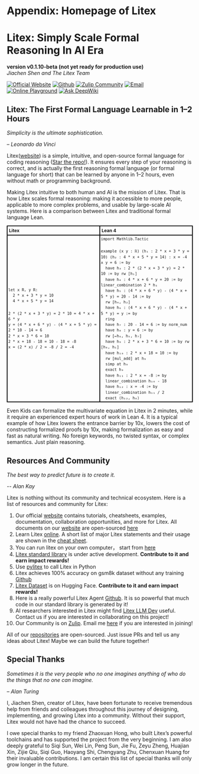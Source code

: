 # Appendix: Homepage of Litex
# Litex: Simply Scale Formal Reasoning In AI Era

**version v0.1.10-beta (not yet ready for production use)**  
*Jiachen Shen and The Litex Team*

[![Official Website](https://img.shields.io/badge/Official%20Website-blue?logo=website)](https://litexlang.com)
[![Github](https://img.shields.io/badge/Github-grey?logo=github)](https://github.com/litexlang/golitex)
[![Zulip Community](https://img.shields.io/badge/Zulip%20Community-purple?logo=zulip)](https://litex.zulipchat.com/join/c4e7foogy6paz2sghjnbujov/)
[![Email](https://img.shields.io/badge/Email-red?logo=email)](mailto:litexlang@outlook.com)
[![Online Playground](https://img.shields.io/badge/Online%20Playground-darkgreen?logo=playground)](https://litexlang.com/playground)
[![Ask DeepWiki](https://deepwiki.com/badge.svg)](https://deepwiki.com/litexlang/golitex)


## Litex: The First Formal Language Learnable in 1–2 Hours

_Simplicity is the ultimate sophistication._

_– Leonardo da Vinci_

Litex([website](https://litexlang.com)) is a simple, intuitive, and open-source formal language for coding reasoning ([Star the repo!](https://github.com/litexlang/golitex)). It ensures every step of your reasoning is correct, and is actually the first reasoning formal language (or formal language for short) that can be learned by anyone in 1–2 hours, even without math or programming background.

Making Litex intuitive to both human and AI is the mission of Litex. That is how Litex scales formal reasoning: making it accessible to more people, applicable to more complex problems, and usable by large-scale AI systems. Here is a comparison between Litex and traditional formal language Lean.

<table style="border-collapse: collapse; width: 100%; font-size: 12px">
  <tr>
    <th style="border: 2px solid black; padding: 4px; text-align: left; width: 50%;">Litex</th>
    <th style="border: 2px solid black; padding: 4px; text-align: left; width: 50%;">Lean 4</th>
  </tr>
  <tr>
    <td style="border: 2px solid black; padding: 2px; line-height: 1.5">
      <code>let x R, y R:</code><br>
      <code>&nbsp;&nbsp;2 * x + 3 * y = 10</code><br>
      <code>&nbsp;&nbsp;4 * x + 5 * y = 14</code><br><br>
      <code>2 * (2 * x + 3 * y) = 2 * 10 = 4 * x + 6 * y</code><br>
      <code>y = (4 * x + 6 * y) - (4 * x + 5 * y) = 2 * 10 - 14 = 6</code><br>
      <code>2 * x + 3 * 6 = 10</code><br>
      <code>2 * x + 18 - 18 = 10 - 18 = -8</code><br>
      <code>x = (2 * x) / 2 = -8 / 2 = -4</code><br>
    </td>
    <td style="border: 2px solid black; padding: 2px; line-height: 1.5">
      <code>import Mathlib.Tactic</code><br><br>
      <code>example (x y : ℝ) (h₁ : 2 * x + 3 * y = 10) (h₂ : 4 * x + 5 * y = 14) : x = -4 ∧ y = 6 := by</code><br>
      <code>&nbsp;&nbsp;have h₃ : 2 * (2 * x + 3 * y) = 2 * 10 := by rw [h₁]</code><br>
      <code>&nbsp;&nbsp;have h₄ : 4 * x + 6 * y = 20 := by linear_combination 2 * h₁</code><br>
      <code>&nbsp;&nbsp;have h₅ : (4 * x + 6 * y) - (4 * x + 5 * y) = 20 - 14 := by</code><br>
      <code>&nbsp;&nbsp;rw [h₄, h₂]</code><br>
      <code>&nbsp;&nbsp;have h₆ : (4 * x + 6 * y) - (4 * x + 5 * y) = y := by</code><br>
      <code>&nbsp;&nbsp;ring</code><br>
      <code>&nbsp;&nbsp;have h₇ : 20 - 14 = 6 := by norm_num</code><br>
      <code>&nbsp;&nbsp;have h₈ : y = 6 := by</code><br>
      <code>&nbsp;&nbsp;rw [←h₆, h₅, h₇]</code><br>
      <code>&nbsp;&nbsp;have h₉ : 2 * x + 3 * 6 = 10 := by rw [h₈, h₁]</code><br>
      <code>&nbsp;&nbsp;have h₁₀ : 2 * x + 18 = 10 := by</code><br>
      <code>&nbsp;&nbsp;rw [mul_add] at h₉</code><br>
      <code>&nbsp;&nbsp;simp at h₉</code><br>
      <code>&nbsp;&nbsp;exact h₉</code><br>
      <code>&nbsp;&nbsp;have h₁₁ : 2 * x = -8 := by</code><br>
      <code>&nbsp;&nbsp;linear_combination h₁₀ - 18</code><br>
      <code>&nbsp;&nbsp;have h₁₂ : x = -4 := by</code><br>
      <code>&nbsp;&nbsp;linear_combination h₁₁ / 2</code><br>
      <code>&nbsp;&nbsp;exact ⟨h₁₂, h₈⟩</code>
    </td>
  </tr>
</table>

Even Kids can formalize the multivariate equation in Litex in 2 minutes, while it require an experienced expert hours of work in Lean 4. It is a typical example of how Litex lowers the entrance barrier by 10x, lowers the cost of constructing formalized proofs by 10x, making formalization as easy and fast as natural writing. No foreign keywords, no twisted syntax, or complex semantics. Just plain reasoning.

## Resources And Community

_The best way to predict future is to create it._

_-- Alan Kay_

Litex is nothing without its community and technical ecosystem. Here is a list of resources and community for Litex:

1. Our official [website](https://litexlang.com) contains tutorials, cheatsheets, examples, documentation, collaboration opportunities, and more for Litex. All documents on our [website](https://litexlang.com) are open-sourced [here](https://github.com/litexlang/litex-official-documents)
2. Learn Litex [online](https://litexlang.com/doc/Tutorial/Introduction). A short list of major Litex statements and their usage are shown in the [cheat sheet](https://litexlang.com/doc/Litex_Cheatsheet).
3. You can run litex on your own computer， start from [here](https://litexlang.com/doc/Start)
4. [Litex standard library](https://github.com/litexlang/litex-stdlib) is under active development. **Contribute to it and earn impact rewards!**
5. Use [pylitex](https://github.com/litexlang/pylitex) to call Litex in Python
6. Litex achieves 100% accuracy on gsm8k dataset without any training [Github](https://github.com/litexlang/litex-gsm8k-killer)
7. [Litex Dataset](https://huggingface.co/litexlang) is on Hugging Face. **Contribute to it and earn impact rewards!**
8. Here is a really powerful Litex Agent [Github](https://github.com/litexlang/litex-agent). It is so powerful that much code in our standard library is generated by it!
9. AI researchers interested in Litex might find [Litex LLM Dev](https://github.com/litexlang/litex-llm-dev) useful. Contact us if you are interested in collaborating on this project!
10. Our Community is on [Zulip](https://litex.zulipchat.com/join/c4e7foogy6paz2sghjnbujov/). Email me [here](mailto:litexlang@outlook.com) if you are interested in joining!

All of our [repositories](https://github.com/orgs/litexlang/repositories) are open-sourced. Just issue PRs and tell us any ideas about Litex! Maybe we can build the future together!

## Special Thanks

_Sometimes it is the very people who no one imagines anything of who do the things that no one can imagine._

_– Alan Turing_

I, Jiachen Shen, creator of Litex, have been fortunate to receive tremendous help from friends and colleagues throughout this journey of designing, implementing, and growing Litex into a community. Without their support, Litex would not have had the chance to succeed.

I owe special thanks to my friend Zhaoxuan Hong, who built Litex’s powerful toolchains and has supported the project from the very beginning. I am also deeply grateful to Siqi Sun, Wei Lin, Peng Sun, Jie Fu, Zeyu Zheng, Huajian Xin, Zijie Qiu, Siqi Guo, Haoyang Shi, Chengyang Zhu, Chenxuan Huang for their invaluable contributions. I am certain this list of special thanks will only grow longer in the future.